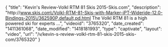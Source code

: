 {
    "title": "Kevin's Review-Volkl RTM 81 Skis 2015-Skis.com",
    "description": "http:\/\/www.skis.com\/Volkl-RTM-81-Skis-with-Marker-iPT-Wideride-12.0-Bindings-2015\/362590P,default,pd.html The Volkl RTM 81 is a high powered ski for experts ...",
    "videoid": "3765320",
    "date_created": "1411361068",
    "date_modified": "1418181993",
    "type": "captivate",
    "layout": "video",
    "url": "\/v\/kevin-s-review-volkl-rtm-81-skis-2015-skis-com\/3765320"
}